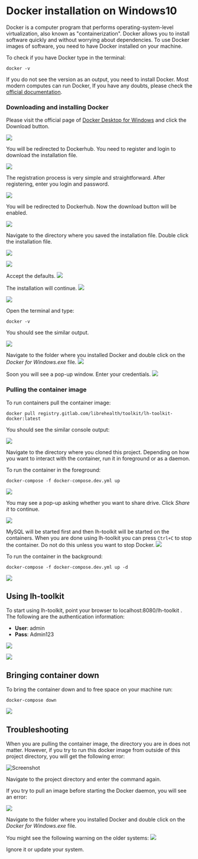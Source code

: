 # Docker installation on Windows10

Docker is a computer program that performs operating-system-level virtualization, also known as "containerization". Docker allows you to install software quickly and without worrying about dependencies.
To use Docker images of software, you need to have Docker installed on your machine.

To check if you have Docker type in the terminal:
```
docker -v
```
If you do not see the version as an output, you need to install Docker. Most modern computes can run Docker, If you have any doubts, please check the [official documentation](https://docs.docker.com/).

### Downloading and installing Docker

Please visit the official page of [Docker Desktop for Windows](https://docs.docker.com/docker-for-windows/install/) and click the Download button.

![](1.png)

You will be redirected to Dockerhub. You need to register and login to download the installation file.

![](2.png)

The registration process is very simple and straightforward. After registering, enter you login and password.

![](3.jpg)

You will be redirected to Dockerhub. Now the download button will be enabled.

![](4.png)

Navigate to the directory where you saved the installation file. Double click the installation file.

![](5.png)

![](6.jpg)

Accept the defaults.
![](7.jpg)

The installation will continue.
![](8.jpg)

![](9.jpg)

Open the terminal and type:
```
docker -v
```
You should see the similar output.

![](10.png)

Navigate to the folder where you installed Docker and double click on the *Docker for Windows.exe* file.
![](11.png)

Soon you will see a pop-up window. Enter your credentials.
![](13.jpg)

### Pulling the container image
To run containers pull the container image:
```
docker pull registry.gitlab.com/librehealth/toolkit/lh-toolkit-docker:latest
```
You should see the similar console output:

![](16.jpg)

Navigate to the directory where you cloned this project. Depending on how you want to interact with the container, run it in foreground or as a daemon.

To run the container in the foreground:
```
docker-compose -f docker-compose.dev.yml up
```

![](17.jpg)

You may see a pop-up asking whether you want to share drive. Click *Share it* to continue.

![](18.jpg)

MySQL will be started first and then lh-toolkit will be started on the containers.
When you are done using lh-toolkit you can press `Ctrl+C` to stop the container. Do not do this unless you want to stop Docker.
![](21.jpg)

To run the container in the background:
```
docker-compose -f docker-compose.dev.yml up -d
```

![](181.png)

## Using lh-toolkit
To start using lh-toolkit, point your browser to localhost:8080/lh-toolkit .
The following are the authentication information:

* **User**: admin
* **Pass**: Admin123

![](login_screen.png)

![](20.jpg)
## Bringing container down
To bring the container down and to free space on your machine run:
```
docker-compose down
```
![](22.jpg)

## Troubleshooting
When you are pulling the container image, the directory you are in does not matter.
However, if you try to run this docker image from outside of this project directory, you will get the following error:

![Screenshot](running_image_from_wrong_dir.png)

Navigate to the project directory and enter the command again.

If you try to pull an image before starting the Docker daemon, you will see an error:

![](14.png)

Navigate to the folder where you installed Docker and double click on the *Docker for Windows.exe* file.

You might see the following warning on the older systems:
![](12.jpg)

Ignore it or update your system.